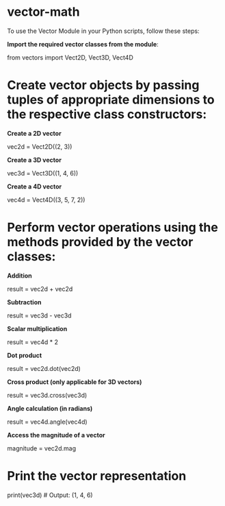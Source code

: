 # vector-math
To use the Vector Module in your Python scripts, follow these steps:

**Import the required vector classes from the module**:

from vectors import Vect2D, Vect3D, Vect4D

# Create vector objects by passing tuples of appropriate dimensions to the respective class constructors:

**Create a 2D vector**

vec2d = Vect2D((2, 3))

**Create a 3D vector**

vec3d = Vect3D((1, 4, 6))

**Create a 4D vector**

vec4d = Vect4D((3, 5, 7, 2))

# Perform vector operations using the methods provided by the vector classes:
**Addition**

result = vec2d + vec2d

**Subtraction**

result = vec3d - vec3d

**Scalar multiplication**

result = vec4d * 2

**Dot product**

result = vec2d.dot(vec2d)

**Cross product (only applicable for 3D vectors)**

result = vec3d.cross(vec3d)

**Angle calculation (in radians)**

result = vec4d.angle(vec4d)

**Access the magnitude of a vector**

magnitude = vec2d.mag

# Print the vector representation
print(vec3d)  # Output: (1, 4, 6)
